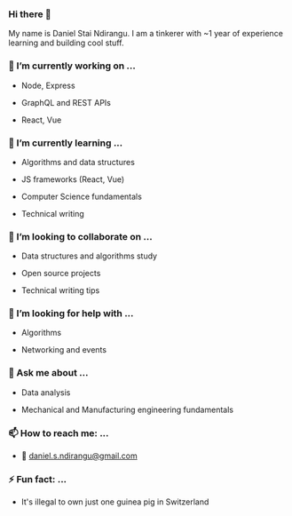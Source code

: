 ### Hi there 👋
My name is Daniel Stai Ndirangu. I am a tinkerer with ~1 year of experience learning and building cool stuff.

### 🔭 I’m currently working on ...
- Node, Express

- GraphQL and REST APIs

- React, Vue
### 🌱 I’m currently learning ...
- Algorithms and data structures

- JS frameworks (React, Vue)

- Computer Science fundamentals

- Technical writing
### 👯 I’m looking to collaborate on ...
- Data structures and algorithms study
- Open source projects

- Technical writing tips
### 🤔 I’m looking for help with ...
- Algorithms

- Networking and events

### 💬 Ask me about ...
- Data analysis

- Mechanical and Manufacturing engineering fundamentals

### 📫 How to reach me: ...

- :email: daniel.s.ndirangu@gmail.com

### ⚡ Fun fact: ...
- It's illegal to own just one guinea pig in Switzerland

